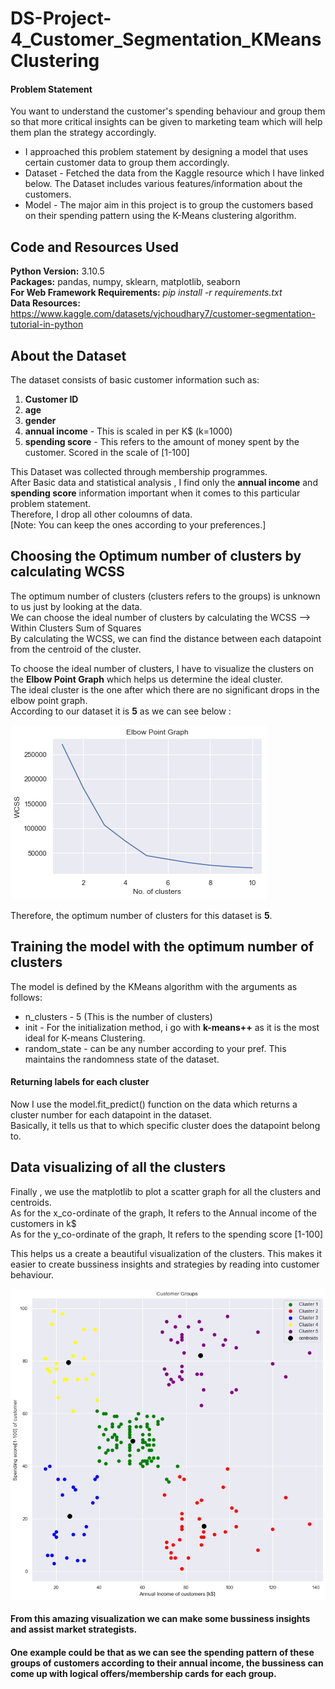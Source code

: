 # DS-Project-4_Customer_Segmentation_KMeansClustering
#### Problem Statement <br />
You want to understand the customer's spending behaviour and group them so that more critical insights can be given to marketing team which will help them plan the strategy accordingly.

* I approached this problem statement by designing a model that uses certain customer data to group them accordingly.
* Dataset - Fetched the data from the Kaggle resource which I have linked below. The Dataset includes various features/information about the customers.
* Model - The major aim in this project is to group the customers based on their spending pattern using the K-Means clustering algorithm. 

## Code and Resources Used ##
**Python Version:** 3.10.5 <br />
**Packages:** pandas, numpy, sklearn, matplotlib, seaborn <br />
**For Web Framework Requirements:** _pip install -r requirements.txt_ <br />
**Data Resources:** <https://www.kaggle.com/datasets/vjchoudhary7/customer-segmentation-tutorial-in-python>

## About the Dataset ##
The dataset consists of basic customer information such as:
1. **Customer ID** <br />
2. **age** <br />
3. **gender** <br />
4. **annual income** - This is scaled in per K$ (k=1000) <br />
5. **spending score** - This refers to the amount of money spent by the customer.  Scored in the scale of [1-100] <br />

This Dataset was collected through membership programmes. <br />
After Basic data and statistical analysis , I find only the **annual income** and **spending score** information important when it comes to this particular problem statement. <br />
Therefore, I drop all other coloumns of data. <br />
[Note: You can keep the ones according to your preferences.]


## Choosing the Optimum number of clusters by calculating WCSS ##
The optimum number of clusters (clusters refers to the groups) is unknown to us just by looking at the data. <br />
We can choose the ideal number of clusters by calculating the WCSS --> Within Clusters Sum of Squares <br />
By calculating the WCSS, we can find the distance between each datapoint from the centroid of the cluster.

To choose the ideal number of clusters, I have to visualize the clusters on the **Elbow Point Graph** which helps us determine the ideal cluster. <br />
The ideal cluster is the one after which there are no significant drops in the elbow point graph. <br />
According to our dataset it is **5** as we can see below :

![](Elbow_Point_Graph.png "Elbow Point Graph")

Therefore, the optimum number of clusters for this dataset is **5**.

## Training the model with the optimum number of clusters ##
The model is defined by the KMeans algorithm with the arguments as follows: <br />
* n_clusters - 5 (This is the number of clusters) <br />
* init - For the initialization method, i go with **k-means++** as it is the most ideal for K-means Clustering. <br />
* random_state - can be any number according to your pref. This maintains the randomness state of the dataset. <br />

#### Returning labels for each cluster ####
Now I use the model.fit_predict() function on the data which returns a cluster number for each datapoint in the dataset. <br />
Basically, it tells us that to which specific cluster does the datapoint belong to.

## Data visualizing of all the clusters ##
Finally , we use the matplotlib to plot a scatter graph for all the clusters and centroids. <br />
As for the x_co-ordinate of the graph, It refers to the Annual income of the customers in k$ <br />
As for the y_co-ordinate of the graph, It refers to the spending score [1-100] <br />

This helps us a create a beautiful visualization of the clusters. This makes it easier to create bussiness insights and strategies by reading into customer behaviour.

![](Customer_Groups.png "Customer Groups")

#### From this amazing visualization we can make some bussiness insights and assist market strategists. ####
#### One example could be that as we can see the spending pattern of these groups of customers according to their annual income, the bussiness can come up with logical offers/membership cards for each group. ####
